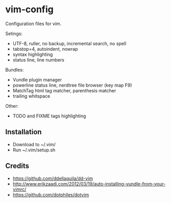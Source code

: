 vim-config
==========

Configuration files for vim.

Setings:
  * UTF-8, ruller, no backup, incremental search, no spell
  * tabstop=4, autoindent, nowrap
  * syntax highlighting
  * status line, line numbers

Bundles:
  * Vundle plugin manager
  * powerline status line, nerdtree file browser (key map F9)
  * MatchTag html tag matcher, parenthesis matcher
  * trailing whitspace

Other:
  * TODO and FIXME tags highlighting

Installation
------------
  * Download to ~/.vim/
  * Run ~/.vim/setup.sh


Credits
-------
  * https://github.com/ddellaquila/dd-vim
  * http://www.erikzaadi.com/2012/03/19/auto-installing-vundle-from-your-vimrc/
  * https://github.com/dotphiles/dotvim
